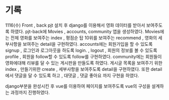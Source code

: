 

# 기록


1116(수)
Front , back pjt 설치 후 django를 이용해서 영화 데이터를 받아서 보여주도록 하였다.
pjt-back에 Movies , accounts, community 앱을 생성하였다.
Movies에는 전체 영화를 보여주는 index , 평점순 탑 10위를 보여주는 recommend , 영화의 세부사항을 보여주는 detail을 구현하였다.
accounts에는 회원가입을 할 수 있도록 signup , 로그인과 로그아웃을 하도록 login. , logout , 회원의 정보를 볼 수 있도록 profile , 회원을 follow할 수 있도록 follow를 구현하였다.
community에는 회원들이 영화에대해 리뷰를 달 수 있는 게시판을 만들도록 하였다.
게시글 목록을 보여주기 위한 index , 만들기위한 create , 세부사항을 보여주도록 detail을 구현하였다. 또한 detail에서 댓글을 달 수 있도록 하고 , 대댓글 , 댓글 좋아요 까지 구현을 하였다.

django부분을 완성시킨 후 vue를 이용하여 페이지를 보여주도록 vue의 구성을 설계하는 과정까지 진행하였다.
